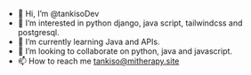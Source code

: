 - 👋 Hi, I’m @tankisoDev
- 👀 I’m interested in python django, java script, tailwindcss and postgresql.
- 🌱 I’m currently learning Java and APIs.
- 💞️ I’m looking to collaborate on python, java and javascript.
- 📫 How to reach me tankiso@mitherapy.site

<!---
tankisoDev/tankisoDev is a ✨ special ✨ repository because its `README.md` (this file) appears on your GitHub profile.
You can click the Preview link to take a look at your changes.
--->
